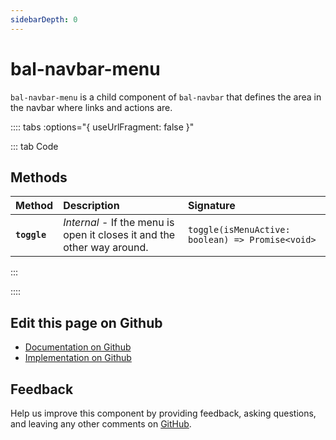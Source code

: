 ```yaml
---
sidebarDepth: 0
---
```



# bal-navbar-menu 

`bal-navbar-menu` is a child component of `bal-navbar` that defines the area in the navbar where links and actions are.





:::: tabs :options="{ useUrlFragment: false }"

::: tab Code

## Methods


| Method       | Description                                                             | Signature                                        |
| :----------- | :---------------------------------------------------------------------- | :----------------------------------------------- |
| **`toggle`** | *Internal* - If the menu is open it closes it and the other way around. | `toggle(isMenuActive: boolean) => Promise<void>` |


:::


::::

## Edit this page on Github

* [Documentation on Github](https://github.com/baloise/design-system/blob/master/docs/src/components/components/bal-navbar-menu.md)
* [Implementation on Github](https://github.com/baloise/design-system/blob/master/packages/components/src/components/bal-navbar-menu)

## Feedback

Help us improve this component by providing feedback, asking questions, and leaving any other comments on [GitHub](https://github.com/baloise/design-system/issues/new).

